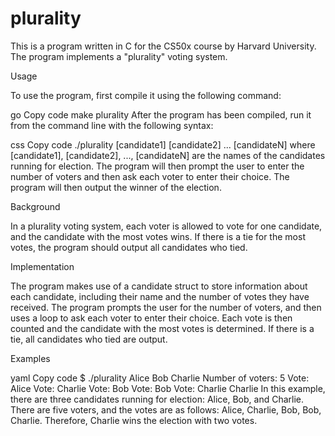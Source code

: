 # plurality

This is a program written in C for the CS50x course by Harvard University. The program implements a "plurality" voting system.

Usage

To use the program, first compile it using the following command:

go
Copy code
make plurality
After the program has been compiled, run it from the command line with the following syntax:

css
Copy code
./plurality [candidate1] [candidate2] ... [candidateN]
where [candidate1], [candidate2], ..., [candidateN] are the names of the candidates running for election. The program will then prompt the user to enter the number of voters and then ask each voter to enter their choice. The program will then output the winner of the election.

Background

In a plurality voting system, each voter is allowed to vote for one candidate, and the candidate with the most votes wins. If there is a tie for the most votes, the program should output all candidates who tied.

Implementation

The program makes use of a candidate struct to store information about each candidate, including their name and the number of votes they have received. The program prompts the user for the number of voters, and then uses a loop to ask each voter to enter their choice. Each vote is then counted and the candidate with the most votes is determined. If there is a tie, all candidates who tied are output.

Examples

yaml
Copy code
$ ./plurality Alice Bob Charlie
Number of voters: 5
Vote: Alice
Vote: Charlie
Vote: Bob
Vote: Bob
Vote: Charlie
Charlie
In this example, there are three candidates running for election: Alice, Bob, and Charlie. There are five voters, and the votes are as follows: Alice, Charlie, Bob, Bob, Charlie. Therefore, Charlie wins the election with two votes.
